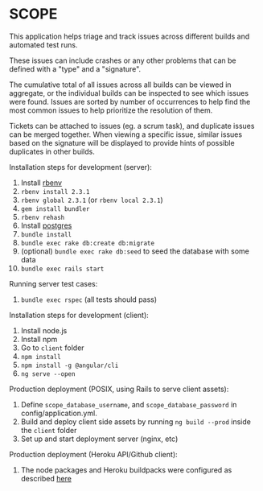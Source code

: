 # SCOPE

This application helps triage and track issues across different builds and automated test runs.

These issues can include crashes or any other problems that can be defined with a "type" and a "signature".

The cumulative total of all issues across all builds can be viewed in aggregate, or the individual builds can be inspected to see which issues were found. Issues are sorted by number of occurrences to help find the most common issues to help prioritize the resolution of them.

Tickets can be attached to issues (eg. a scrum task), and duplicate issues can be merged together. When viewing a specific issue, similar issues based on the signature will be displayed to provide hints of possible duplicates in other builds.

Installation steps for development (server):

1. Install [rbenv](https://github.com/rbenv/rbenv#installation)
2. `rbenv install 2.3.1`
3. `rbenv global 2.3.1` (or `rbenv local 2.3.1`)
3. `gem install bundler`
4. `rbenv rehash`
4. Install [postgres](https://www.postgresql.org/download/)
5. `bundle install`
6. `bundle exec rake db:create db:migrate`
7. (optional) `bundle exec rake db:seed` to seed the database with some data
8. `bundle exec rails start`

Running server test cases:

1. `bundle exec rspec` (all tests should pass)

Installation steps for development (client):

1. Install node.js
2. Install npm
3. Go to `client` folder
4. `npm install`
5. `npm install -g @angular/cli`
6. `ng serve --open`

Production deployment (POSIX, using Rails to serve client assets):

1. Define `scope_database_username`, and `scope_database_password` in config/application.yml.
2. Build and deploy client side assets by running `ng build --prod` inside the `client` folder
3. Set up and start deployment server (nginx, etc)

Production deployment (Heroku API/Github client):

1. The node packages and Heroku buildpacks were configured as described [here](https://www.angularonrails.com/deploy-angular-cli-webpack-project-heroku/)

